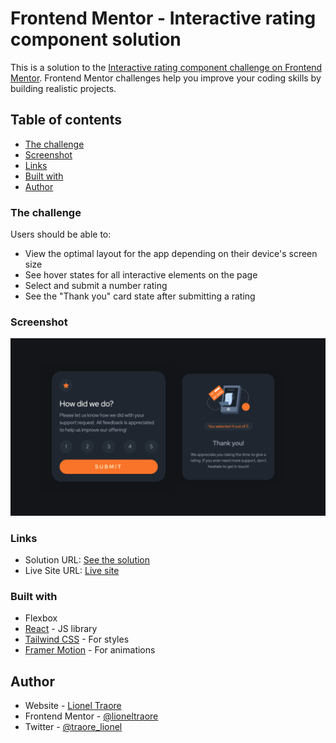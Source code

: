 # Frontend Mentor - Interactive rating component solution

This is a solution to the [Interactive rating component challenge on Frontend Mentor](https://www.frontendmentor.io/challenges/interactive-rating-component-koxpeBUmI). Frontend Mentor challenges help you improve your coding skills by building realistic projects. 

## Table of contents

  - [The challenge](#the-challenge)
  - [Screenshot](#screenshot)
  - [Links](#links)
  - [Built with](#built-with)
- [Author](#author)


### The challenge

Users should be able to:

- View the optimal layout for the app depending on their device's screen size
- See hover states for all interactive elements on the page
- Select and submit a number rating
- See the "Thank you" card state after submitting a rating

### Screenshot

![](./screenshot.png)


### Links

- Solution URL: [See the solution](https://www.frontendmentor.io/solutions/rating-component-using-react-tailwind-css-and-framer-motion-HJoitvu4c)
- Live Site URL: [Live site](https://irc.lioneltraore.com)


### Built with

- Flexbox
- [React](https://reactjs.org/) - JS library
- [Tailwind CSS](https://tailwindcss.com/) - For styles
- [Framer Motion](https://www.framer.com/motion/) - For animations


## Author

- Website - [Lionel Traore](https://lioneltraore.com)
- Frontend Mentor - [@lioneltraore](https://www.frontendmentor.io/profile/yourusername)
- Twitter - [@traore_lionel](https://www.twitter.com/traore_lionel)

